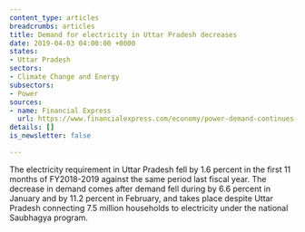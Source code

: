 ```yaml
---
content_type: articles
breadcrumbs: articles
title: Demand for electricity in Uttar Pradesh decreases
date: 2019-04-03 04:00:00 +0000
states:
- Uttar Pradesh
sectors:
- Climate Change and Energy
subsectors:
- Power
sources:
- name: Financial Express
  url: https://www.financialexpress.com/economy/power-demand-continues-to-slide-in-uttar-pradesh-experts-attribute-it-to-open-access/1528672/
details: []
is_newsletter: false

---
```

The electricity requirement in Uttar Pradesh fell by 1.6 percent in the first 11 months of FY2018-2019 against the same period last fiscal year. The decrease in demand comes after demand fell during by 6.6 percent in January and by 11.2 percent in February, and takes place despite Uttar Pradesh connecting 7.5 million households to electricity under the national Saubhagya program.
